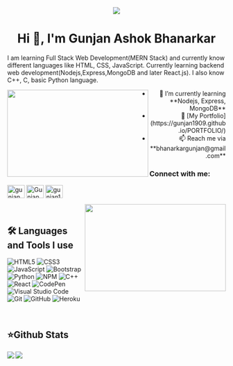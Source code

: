 <!--- ### - 👋 Hi, I’m @gunjan1909
### - 👀 I’m interested in web development and competitive coding
### - 🌱 I’m currently learning backend web development(nodejs, express etc.)
### - 📫 How to reach me:- [MY PORTFOLIO](https://gunjan1909.github.io/PORTFOLIO/) --->

<!---
gunjan1909/gunjan1909 is a ✨ special ✨ repository because its `README.md` (this file) appears on your GitHub profile.
You can click the Preview link to take a look at your changes.
--->



<div align="center">
<img src="https://user-images.githubusercontent.com/42115530/92640221-9728ca00-f2fa-11ea-8994-c72b26e937de.gif" align="center"/>
</div>

<h1 align="center">Hi 👋, I'm Gunjan Ashok Bhanarkar</h1>
<p> I am learning Full Stack Web Development(MERN Stack) and currently know different languages like HTML, CSS, JavaScript. Currently learning backend web development(Nodejs,Express,MongoDB and later React.js). I also know C++, C, basic Python language. </p>
<img align="left" height="200" width="325" alt="" src="https://raw.githubusercontent.com/andrejarrell/catgifs/master/images/type.gif" />
<div align="right">
 <ul align="right">
  <li>🌱 I’m currently learning **Nodejs, Express, MongoDB** </li>

  <li>🎯  [My Portfolio](https://gunjan1909.github.io/PORTFOLIO/) </li>

  <li> 📫 Reach me via **bhanarkargunjan@gmail.com** </li>
 </ul>
</div>
 
<h3 align="left">Connect with me:</h3>
<p align="left">
<a href="https://www.instagram.com/gunjan.ab/" target="blank"><img align="center" src="https://raw.githubusercontent.com/rahuldkjain/github-profile-readme-generator/master/src/images/icons/Social/instagram.svg" alt="gunjan.ab" height="30" width="40" /></a>
<a href="https://www.linkedin.com/in/gunjan-bhanarkar-313b16201/" target="blank"><img align="center" src="https://raw.githubusercontent.com/rahuldkjain/github-profile-readme-generator/master/src/images/icons/Social/linked-in-alt.svg" alt="Gunjan Bhanarkar" height="30" width="40" /></a>
<a href="https://github.com/gunjan1909" target="blank"><img align="center" src="https://cdns.iconmonstr.com/wp-content/assets/preview/2012/240/iconmonstr-github-1.png" alt="gunjan1909" height="30" width="40" /></a>
</p>
 <img align="right" height="200" width="325" alt="" src="https://cdn.dribbble.com/users/1162077/screenshots/5403918/focus-animation.gif" />

<br /> 
<p align="left">
<h2><b>🛠 Languages and Tools I use </b></h2>

  
  
![HTML5](https://img.shields.io/badge/html5-040E2C?style=for-the-badge&logo=html5&logoColor=white)
![CSS3](https://img.shields.io/badge/css3-040E2C?style=for-the-badge&logo=css3&logoColor=white)
![JavaScript](https://img.shields.io/badge/javascript-040E2C?style=for-the-badge&logo=javascript&logoColor=%23F7DF1E)
![Bootstrap](https://img.shields.io/badge/bootstrap-040E2C?style=for-the-badge&logo=bootstrap&logoColor=white)
![Python](https://img.shields.io/badge/python-040E2C?style=for-the-badge&logo=python&logoColor=ffdd54)
![NPM](https://img.shields.io/badge/NPM-040E2C?style=for-the-badge&logo=npm&logoColor=white)
![C++](https://img.shields.io/badge/c++-040E2C?style=for-the-badge&logo=c&logoColor=white)
![React](https://img.shields.io/badge/react-040E2C?style=for-the-badge&logo=react&logoColor=%2361DAFB)
![CodePen](https://img.shields.io/badge/CodePen-040E2C?style=for-the-badge&logo=codepen&logoColor=black)
![Visual Studio Code](https://img.shields.io/badge/Visual%20Studio%20Code-040E2C?style=for-the-badge&logo=visual-studio-code&logoColor=white)
![Git](https://img.shields.io/badge/git-040E2C?style=for-the-badge&logo=git&logoColor=white)
![GitHub](https://img.shields.io/badge/github-040E2C?style=for-the-badge&logo=github&logoColor=white)
![Heroku](https://img.shields.io/badge/heroku-040E2C?style=for-the-badge&logo=heroku&logoColor=white)
</p>
<br />
<h2><b>⭐Github Stats</b></h2> 

<a align="center" href="https://github.com/gunjan1909/gunjan1909">
  <img align="left" src="https://github-readme-stats.vercel.app/api?username=gunjan1909&show_icons=true&theme=algolia&repo=gunjan1909" />
    <img align="center" src="https://github-readme-stats.vercel.app/api/top-langs/?username=gunjan1909&show_icons=true&theme=algolia&repo=gunjan1909" />
 </p>
